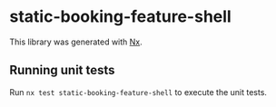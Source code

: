 # static-booking-feature-shell

This library was generated with [Nx](https://nx.dev).

## Running unit tests

Run `nx test static-booking-feature-shell` to execute the unit tests.
